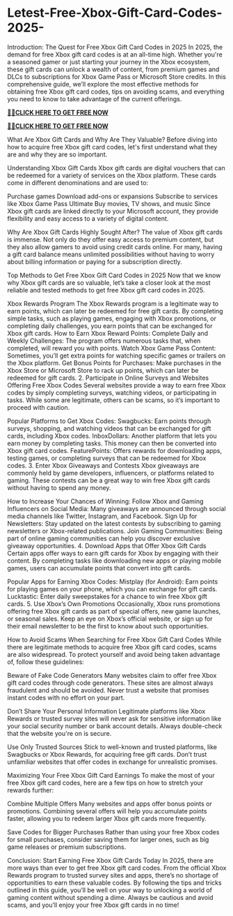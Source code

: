 # Letest-Free-Xbox-Gift-Card-Codes-2025-
Introduction: The Quest for Free Xbox Gift Card Codes in 2025 In 2025, the demand for free Xbox gift card codes is at an all-time high. Whether you're a seasoned gamer or just starting your journey in the Xbox ecosystem, these gift cards can unlock a wealth of content, from premium games and DLCs to subscriptions for Xbox Game Pass or Microsoft Store credits. In this comprehensive guide, we’ll explore the most effective methods for obtaining free Xbox gift card codes, tips on avoiding scams, and everything you need to know to take advantage of the current offerings.

**[🎁🎁CLICK HERE TO GET FREE NOW](https://shopezones.com//xbox-gift)**

**[🎁🎁CLICK HERE TO GET FREE NOW](https://shopezones.com//xbox-gift)**

What Are Xbox Gift Cards and Why Are They Valuable? Before diving into how to acquire free Xbox gift card codes, let's first understand what they are and why they are so important.

Understanding Xbox Gift Cards Xbox gift cards are digital vouchers that can be redeemed for a variety of services on the Xbox platform. These cards come in different denominations and are used to:

Purchase games Download add-ons or expansions Subscribe to services like Xbox Game Pass Ultimate Buy movies, TV shows, and music Since Xbox gift cards are linked directly to your Microsoft account, they provide flexibility and easy access to a variety of digital content.

Why Are Xbox Gift Cards Highly Sought After? The value of Xbox gift cards is immense. Not only do they offer easy access to premium content, but they also allow gamers to avoid using credit cards online. For many, having a gift card balance means unlimited possibilities without having to worry about billing information or paying for a subscription directly.

Top Methods to Get Free Xbox Gift Card Codes in 2025 Now that we know why Xbox gift cards are so valuable, let’s take a closer look at the most reliable and tested methods to get free Xbox gift card codes in 2025.

Xbox Rewards Program The Xbox Rewards program is a legitimate way to earn points, which can later be redeemed for free gift cards. By completing simple tasks, such as playing games, engaging with Xbox promotions, or completing daily challenges, you earn points that can be exchanged for Xbox gift cards. How to Earn Xbox Reward Points: Complete Daily and Weekly Challenges: The program offers numerous tasks that, when completed, will reward you with points. Watch Xbox Game Pass Content: Sometimes, you’ll get extra points for watching specific games or trailers on the Xbox platform. Get Bonus Points for Purchases: Make purchases in the Xbox Store or Microsoft Store to rack up points, which can later be redeemed for gift cards. 2. Participate in Online Surveys and Websites Offering Free Xbox Codes Several websites provide a way to earn free Xbox codes by simply completing surveys, watching videos, or participating in tasks. While some are legitimate, others can be scams, so it’s important to proceed with caution.

Popular Platforms to Get Xbox Codes: Swagbucks: Earn points through surveys, shopping, and watching videos that can be exchanged for gift cards, including Xbox codes. InboxDollars: Another platform that lets you earn money by completing tasks. This money can then be converted into Xbox gift card codes. FeaturePoints: Offers rewards for downloading apps, testing games, or completing surveys that can be redeemed for Xbox codes. 3. Enter Xbox Giveaways and Contests Xbox giveaways are commonly held by game developers, influencers, or platforms related to gaming. These contests can be a great way to win free Xbox gift cards without having to spend any money.

How to Increase Your Chances of Winning: Follow Xbox and Gaming Influencers on Social Media: Many giveaways are announced through social media channels like Twitter, Instagram, and Facebook. Sign Up for Newsletters: Stay updated on the latest contests by subscribing to gaming newsletters or Xbox-related publications. Join Gaming Communities: Being part of online gaming communities can help you discover exclusive giveaway opportunities. 4. Download Apps that Offer Xbox Gift Cards Certain apps offer ways to earn gift cards for Xbox by engaging with their content. By completing tasks like downloading new apps or playing mobile games, users can accumulate points that convert into gift cards.

Popular Apps for Earning Xbox Codes: Mistplay (for Android): Earn points for playing games on your phone, which you can exchange for gift cards. Lucktastic: Enter daily sweepstakes for a chance to win free Xbox gift cards. 5. Use Xbox’s Own Promotions Occasionally, Xbox runs promotions offering free Xbox gift cards as part of special offers, new game launches, or seasonal sales. Keep an eye on Xbox’s official website, or sign up for their email newsletter to be the first to know about such opportunities.

How to Avoid Scams When Searching for Free Xbox Gift Card Codes While there are legitimate methods to acquire free Xbox gift card codes, scams are also widespread. To protect yourself and avoid being taken advantage of, follow these guidelines:

Beware of Fake Code Generators Many websites claim to offer free Xbox gift card codes through code generators. These sites are almost always fraudulent and should be avoided. Never trust a website that promises instant codes with no effort on your part.

Don’t Share Your Personal Information Legitimate platforms like Xbox Rewards or trusted survey sites will never ask for sensitive information like your social security number or bank account details. Always double-check that the website you're on is secure.

Use Only Trusted Sources Stick to well-known and trusted platforms, like Swagbucks or Xbox Rewards, for acquiring free gift cards. Don’t trust unfamiliar websites that offer codes in exchange for unrealistic promises.

Maximizing Your Free Xbox Gift Card Earnings To make the most of your free Xbox gift card codes, here are a few tips on how to stretch your rewards further:

Combine Multiple Offers Many websites and apps offer bonus points or promotions. Combining several offers will help you accumulate points faster, allowing you to redeem larger Xbox gift cards more frequently.

Save Codes for Bigger Purchases Rather than using your free Xbox codes for small purchases, consider saving them for larger ones, such as big game releases or premium subscriptions.

Conclusion: Start Earning Free Xbox Gift Cards Today In 2025, there are more ways than ever to get free Xbox gift card codes. From the official Xbox Rewards program to trusted survey sites and apps, there’s no shortage of opportunities to earn these valuable codes. By following the tips and tricks outlined in this guide, you’ll be well on your way to unlocking a world of gaming content without spending a dime. Always be cautious and avoid scams, and you’ll enjoy your free Xbox gift cards in no time!
